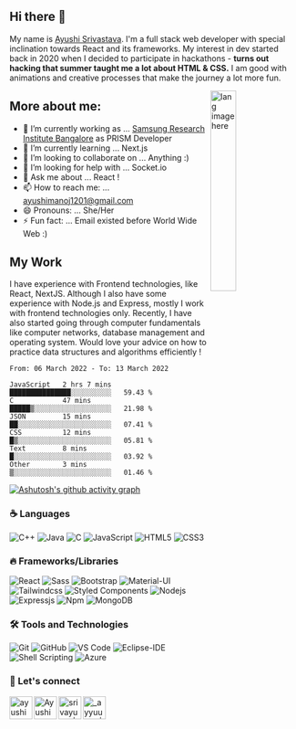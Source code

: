 ## Hi there 👋
My name is [Ayushi Srivastava](https://www.ayushi.live). I'm a full stack web developer with special inclination towards React and its frameworks. My interest in dev started back in 2020 when I decided to participate in hackathons - **turns out hacking that summer taught me a lot about HTML & CSS.** I am good with animations and creative processes that make the journey a lot more fun.

<img align="right" width="30%" src="https://user-images.githubusercontent.com/56116708/115572596-aedb1e80-a2dd-11eb-9106-7ce1da84a0e2.png" alt="lang image here" />
 
## More about me:
- 🔭 I’m currently working as ... [Samsung Research Institute Bangalore](https://research.samsung.com/sri-b) as PRISM Developer
- 🌱 I’m currently learning ... Next.js
- 👯 I’m looking to collaborate on ... Anything :)
- 🤔 I’m looking for help with ... Socket.io
- 💬 Ask me about ... React ! 
- 📫 How to reach me: ... ayushimanoj1201@gmail.com
- 😄 Pronouns: ... She/Her
- ⚡ Fun fact: ... Email existed before World Wide Web :)

## My Work
I have experience with Frontend technologies, like React, NextJS. Although I also have some experience with Node.js and Express, mostly I work with frontend technologies only. Recently, I have also started going through computer fundamentals like computer networks, database management and operating system. Would love your advice on how to practice data structures and algorithms efficiently !

<!--START_SECTION:waka-->

```text
From: 06 March 2022 - To: 13 March 2022

JavaScript   2 hrs 7 mins    ███████████████░░░░░░░░░░   59.43 %
C            47 mins         █████▒░░░░░░░░░░░░░░░░░░░   21.98 %
JSON         15 mins         ██░░░░░░░░░░░░░░░░░░░░░░░   07.41 %
CSS          12 mins         █▒░░░░░░░░░░░░░░░░░░░░░░░   05.81 %
Text         8 mins          █░░░░░░░░░░░░░░░░░░░░░░░░   03.92 %
Other        3 mins          ▒░░░░░░░░░░░░░░░░░░░░░░░░   01.46 %
```

<!--END_SECTION:waka-->

<!-- [![Readme Card](https://github-readme-stats.vercel.app/api/pin/?username=srivastavayushi&repo=EdiQL&show_icons=true&theme=radical)](https://github.com/srivastavayushi/EdiQL)

[![Readme Card](https://github-readme-stats.vercel.app/api/pin/?username=srivastavayushi&repo=Expense-Tracker&show_icons=true&theme=radical)](https://github.com/srivastavayushi/Expense-Tracker) -->

[![Ashutosh's github activity graph](https://activity-graph.herokuapp.com/graph?username=srivastavayushi&theme=react-dark)](https://github.com/srivastavayushi/github-readme-activity-graph)

### :coffee: Languages 

![C++](https://img.shields.io/badge/C%2B%2B-00599C?style=flat-square&logo=c%2B%2B&logoColor=white)
![Java](http://img.shields.io/badge/-Java-5B4638?style=flat-square&logo=java&logoColor=ffffff)
![C](http://img.shields.io/badge/-C-A8B9CC?style=flat-square&logo=c&logoColor=ffffff)
![JavaScript](https://img.shields.io/badge/-JavaScript-%23F7DF1C?style=flat-square&logo=javascript&logoColor=000000&labelColor=%23F7DF1C&color=%23FFCE5A)
![HTML5](https://img.shields.io/badge/-HTML5-%23E44D27?style=flat-square&logo=html5&logoColor=ffffff)
![CSS3](https://img.shields.io/badge/-CSS3-%231572B6?style=flat-square&logo=css3)


### :fire: Frameworks/Libraries

![React](https://img.shields.io/badge/-React-61DAFB?style=flat-square&logo=react&logoColor=ffffff)
![Sass](https://img.shields.io/badge/-Sass-%23CC6699?style=flat-square&logo=sass&logoColor=ffffff)
![Bootstrap](https://img.shields.io/badge/-Bootstrap-563D7C?style=flat-square&logo=Bootstrap)
![Material-UI](https://img.shields.io/badge/-Material%E2%80%93UI-0081CB?style=flat-square&logo=material-ui)
![Tailwindcss](https://img.shields.io/badge/Tailwind_CSS-38B2AC?style=flat-square&logo=tailwind-css&logoColor=ffffff)
![Styled Components](https://img.shields.io/badge/styled--components-DB7093?style=flat-squar&logo=styled-components&logoColor=white)
![Nodejs](https://img.shields.io/badge/-Nodejs-339933?style=flat-square&logo=Node.js&logoColor=ffffff)
![Expressjs](https://img.shields.io/badge/Express.js-404D59?style=flat-square&express&logoColor=ffffff)
![Npm](https://img.shields.io/badge/-npm-CB3837?style=flat-square&logo=npm)
![MongoDB](https://img.shields.io/badge/MongoDB-4EA94B?style=flat-square&logo=mongodb&logoColor=white)

### 🛠 Tools and Technologies
![Git](https://img.shields.io/badge/-Git-%23F05032?style=flat-square&logo=git&logoColor=%23ffffff)
![GitHub](https://img.shields.io/badge/-GitHub-181717?style=flat-square&logo=github)
![VS Code](http://img.shields.io/badge/-VS%20Code-007ACC?style=flat-square&logo=visual-studio-code&logoColor=ffffff)
![Eclipse-IDE](http://img.shields.io/badge/-Eclipse-2C2255?style=flat-square&logo=eclipse&logoColor=ffffff)
![Shell Scripting](https://img.shields.io/badge/Shell_Script-121011?style=flat-square&logo=gnu-bash&logoColor=white)
![Azure](https://img.shields.io/badge/Microsoft_Azure-0089D6?style=flat-square&logo=microsoft-azure&logoColor=white)


### 📝 Let's connect

[<img align="left" alt="ayushimanoj1201 | Medium" width="40px" src="https://img.icons8.com/nolan/50/medium-new.png" />][medium]
[<img align="left" alt="AyushiS38583735 | Twitter" width="40px" src="https://img.icons8.com/fluent/48/000000/twitter.png" />][twitter]
[<img align="left" alt="srivayushi | LinkedIn" width="40px" src="https://img.icons8.com/color/48/000000/linkedin.png" />][linkedin]
[<img align="left" alt="_ayyuuuu_ | Instagram" width="40px" src="https://img.icons8.com/fluent/48/000000/instagram-new.png" />][instagram]


[twitter]: https://twitter.com/AyushiS38583735
[medium]: https://medium.com/@ayushimanoj1201
[instagram]: https://www.instagram.com/_ayyuuuu_/
[linkedin]: https://www.linkedin.com/in/srivayushi/

